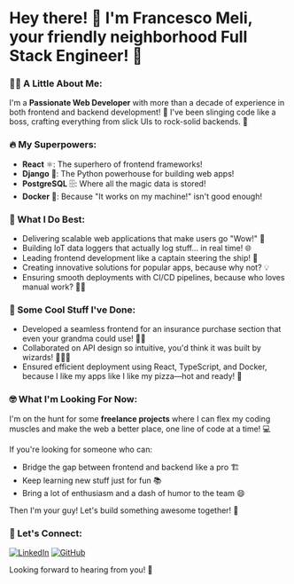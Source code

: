 # Hey there! 👋 I'm Francesco Meli, your friendly neighborhood Full Stack Engineer! 🚀

### 👨‍💻 A Little About Me:
I'm a **Passionate Web Developer** with more than a decade of experience in both frontend and backend development! 🎉 I've been slinging code like a boss, crafting everything from slick UIs to rock-solid backends. 💪

### 🔥 My Superpowers:
- **React** ⚛️: The superhero of frontend frameworks!
- **Django** 🐍: The Python powerhouse for building web apps!
- **PostgreSQL** 🗄️: Where all the magic data is stored!
- **Docker** 🐳: Because "It works on my machine!" isn't good enough!

### 🎯 What I Do Best:
- Delivering scalable web applications that make users go "Wow!" 🤩
- Building IoT data loggers that actually log stuff... in real time! 🌐
- Leading frontend development like a captain steering the ship! 🚢
- Creating innovative solutions for popular apps, because why not? 💡
- Ensuring smooth deployments with CI/CD pipelines, because who loves manual work? 🙅‍♂️

### 🎨 Some Cool Stuff I've Done:
- Developed a seamless frontend for an insurance purchase section that even your grandma could use! 🧓🛒
- Collaborated on API design so intuitive, you'd think it was built by wizards! 🧙‍♂️✨
- Ensured efficient deployment using React, TypeScript, and Docker, because I like my apps like I like my pizza—hot and ready! 🍕

### 🤓 What I'm Looking For Now:
I'm on the hunt for some **freelance projects** where I can flex my coding muscles and make the web a better place, one line of code at a time! 💻

If you're looking for someone who can:
- Bridge the gap between frontend and backend like a pro 🏗️
- Keep learning new stuff just for fun 📚
- Bring a lot of enthusiasm and a dash of humor to the team 😄

Then I'm your guy! Let's build something awesome together! 🌟

### 🚀 Let's Connect:
[![LinkedIn](https://img.shields.io/badge/LinkedIn-blue?style=flat&logo=linkedin&logoColor=white)](https://www.linkedin.com/in/francescomeli/)
[![GitHub](https://img.shields.io/badge/GitHub-black?style=flat&logo=github&logoColor=white)](https://github.com/francescomeli)

Looking forward to hearing from you! 🙌
